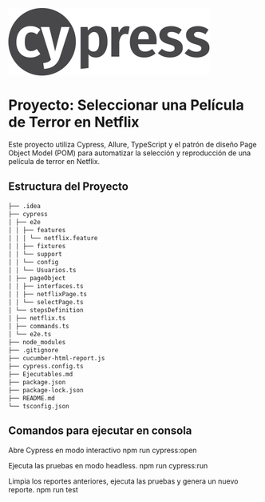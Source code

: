 ![img.png](cypress%2Ffixtures%2Fimg.png)
# Proyecto: Seleccionar una Película de Terror en Netflix

Este proyecto utiliza Cypress, Allure, TypeScript y el patrón de diseño Page Object Model (POM) para automatizar
la selección y reproducción de una película de terror en Netflix.

## Estructura del Proyecto

```
├── .idea
├── cypress
│ ├── e2e
│ │ ├── features
│ │ │ └── netflix.feature
│ │ ├── fixtures
│ │ └── support
│ │ └── config
│ │ └── Usuarios.ts
│ ├── pageObject
│ │ ├── interfaces.ts
│ │ ├── netflixPage.ts
│ │ └── selectPage.ts
│ └── stepsDefinition
│ ├── netflix.ts
│ ├── commands.ts
│ └── e2e.ts
├── node_modules
├── .gitignore
├── cucumber-html-report.js
├── cypress.config.ts
├── Ejecutables.md
├── package.json
├── package-lock.json
├── README.md
└── tsconfig.json
```


## Comandos para ejecutar en consola
Abre Cypress en modo interactivo
npm run cypress:open

Ejecuta las pruebas en modo headless.
npm run cypress:run

Limpia los reportes anteriores, ejecuta las pruebas y genera un nuevo reporte.
npm run test
